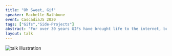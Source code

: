 ```yaml
---
title: "Oh Sweet, Gif"
speaker: Rachelle Rathbone
event: CascadiaJS 2020
tags: ["Gifs","Side-Projects"]
abstract: "For over 30 years GIFs have brought life to the internet, but some are unable to enjoy their magic, irony and humor. Others simply despise them. Hear how I built a GIF sharing site that attacks that problem head on by building an app that will make GIFs accessible for all, while getting a free SEO boost from Google."
layout: talk
---
```

![talk illustration](https://2020.cascadiajs.com/images/speakers/rachelle-rathbone-illustration.png)
